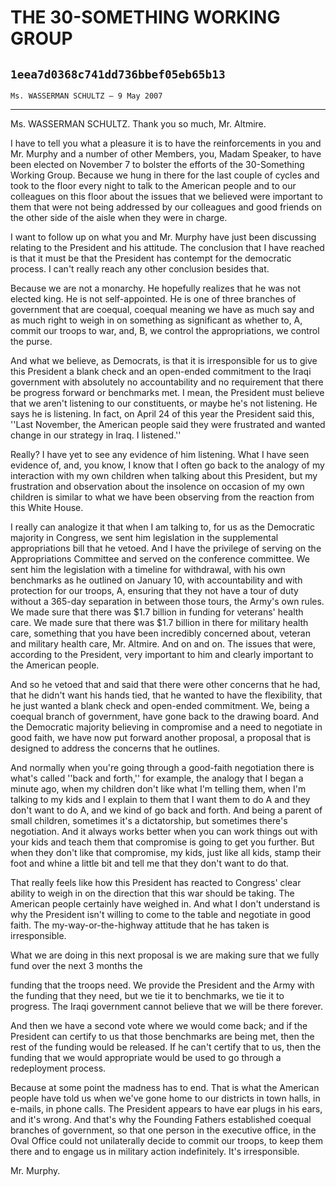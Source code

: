 # THE 30-SOMETHING WORKING GROUP
## `1eea7d0368c741dd736bbef05eb65b13`
`Ms. WASSERMAN SCHULTZ — 9 May 2007`

---


Ms. WASSERMAN SCHULTZ. Thank you so much, Mr. Altmire.

I have to tell you what a pleasure it is to have the reinforcements 
in you and Mr. Murphy and a number of other Members, you, Madam 
Speaker, to have been elected on November 7 to bolster the efforts of 
the 30-Something Working Group. Because we hung in there for the last 
couple of cycles and took to the floor every night to talk to the 
American people and to our colleagues on this floor about the issues 
that we believed were important to them that were not being addressed 
by our colleagues and good friends on the other side of the aisle when 
they were in charge.

I want to follow up on what you and Mr. Murphy have just been 
discussing relating to the President and his attitude. The conclusion 
that I have reached is that it must be that the President has contempt 
for the democratic process. I can't really reach any other conclusion 
besides that.

Because we are not a monarchy. He hopefully realizes that he was not 
elected king. He is not self-appointed. He is one of three branches of 
government that are coequal, coequal meaning we have as much say and as 
much right to weigh in on something as significant as whether to, A, 
commit our troops to war, and, B, we control the appropriations, we 
control the purse.

And what we believe, as Democrats, is that it is irresponsible for us 
to give this President a blank check and an open-ended commitment to 
the Iraqi government with absolutely no accountability and no 
requirement that there be progress forward or benchmarks met. I mean, 
the President must believe that we aren't listening to our 
constituents, or maybe he's not listening. He says he is listening. In 
fact, on April 24 of this year the President said this, ''Last 
November, the American people said they were frustrated and wanted 
change in our strategy in Iraq. I listened.''

Really? I have yet to see any evidence of him listening. What I have 
seen evidence of, and, you know, I know that I often go back to the 
analogy of my interaction with my own children when talking about this 
President, but my frustration and observation about the insolence on 
occasion of my own children is similar to what we have been observing 
from the reaction from this White House.

I really can analogize it that when I am talking to, for us as the 
Democratic majority in Congress, we sent him legislation in the 
supplemental appropriations bill that he vetoed. And I have the 
privilege of serving on the Appropriations Committee and served on the 
conference committee. We sent him the legislation with a timeline for 
withdrawal, with his own benchmarks as he outlined on January 10, with 
accountability and with protection for our troops, A, ensuring that 
they not have a tour of duty without a 365-day separation in between 
those tours, the Army's own rules. We made sure that there was $1.7 
billion in funding for veterans' health care. We made sure that there 
was $1.7 billion in there for military health care, something that you 
have been incredibly concerned about, veteran and military health care, 
Mr. Altmire. And on and on. The issues that were, according to the 
President, very important to him and clearly important to the American 
people.

And so he vetoed that and said that there were other concerns that he 
had, that he didn't want his hands tied, that he wanted to have the 
flexibility, that he just wanted a blank check and open-ended 
commitment. We, being a coequal branch of government, have gone back to 
the drawing board. And the Democratic majority believing in compromise 
and a need to negotiate in good faith, we have now put forward another 
proposal, a proposal that is designed to address the concerns that he 
outlines.

And normally when you're going through a good-faith negotiation there 
is what's called ''back and forth,'' for example, the analogy that I 
began a minute ago, when my children don't like what I'm telling them, 
when I'm talking to my kids and I explain to them that I want them to 
do A and they don't want to do A, and we kind of go back and forth. And 
being a parent of small children, sometimes it's a dictatorship, but 
sometimes there's negotiation. And it always works better when you can 
work things out with your kids and teach them that compromise is going 
to get you further. But when they don't like that compromise, my kids, 
just like all kids, stamp their foot and whine a little bit and tell me 
that they don't want to do that.

That really feels like how this President has reacted to Congress' 
clear ability to weigh in on the direction that this war should be 
taking. The American people certainly have weighed in. And what I don't 
understand is why the President isn't willing to come to the table and 
negotiate in good faith. The my-way-or-the-highway attitude that he has 
taken is irresponsible.

What we are doing in this next proposal is we are making sure that we 
fully fund over the next 3 months the


funding that the troops need. We provide the President and the Army 
with the funding that they need, but we tie it to benchmarks, we tie it 
to progress. The Iraqi government cannot believe that we will be there 
forever.

And then we have a second vote where we would come back; and if the 
President can certify to us that those benchmarks are being met, then 
the rest of the funding would be released. If he can't certify that to 
us, then the funding that we would appropriate would be used to go 
through a redeployment process.

Because at some point the madness has to end. That is what the 
American people have told us when we've gone home to our districts in 
town halls, in e-mails, in phone calls. The President appears to have 
ear plugs in his ears, and it's wrong. And that's why the Founding 
Fathers established coequal branches of government, so that one person 
in the executive office, in the Oval Office could not unilaterally 
decide to commit our troops, to keep them there and to engage us in 
military action indefinitely. It's irresponsible.

Mr. Murphy.